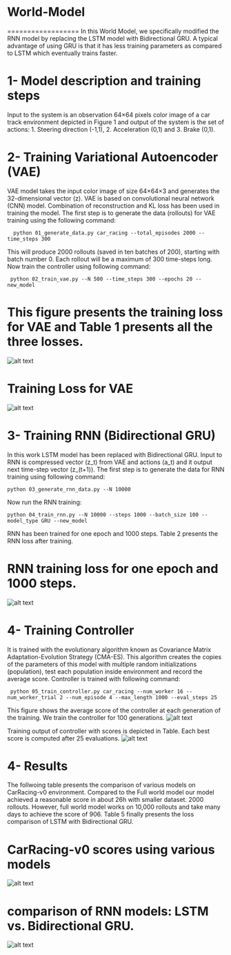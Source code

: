 # World-Model
==================
In this World Model, we specifically modified the RNN model by replacing the LSTM model with Bidirectional GRU. A typical advantage of using GRU is that it has less training parameters as compared to LSTM which eventually trains faster.

# 1- Model description and training steps
Input to the system is an observation 64×64 pixels color image of a car track environment depicted in Figure 1 and output of the system is the set of actions: 1. Steering direction (-1,1), 2. Acceleration (0,1) and 3. Brake (0,1).

# 2- Training Variational Autoencoder (VAE)
VAE model takes the input color image of size 64×64×3 and generates the 32-dimensional vector (z). VAE is based on convolutional neural network (CNN) model. Combination of reconstruction and KL loss has been used in training the model. The first step is to generate the data (rollouts) for VAE training using the following command:

      python 01_generate_data.py car_racing --total_episodes 2000 --time_steps 300
This will produce 2000 rollouts (saved in ten batches of 200), starting with batch number 0. Each rollout will be a maximum of 300 time-steps long.
Now train the controller using following command:

     python 02_train_vae.py --N 500 --time_steps 300 --epochs 20 --new_model

# This figure presents the training loss for VAE and Table 1 presents all the three losses.

![alt text](https://github.com/Ali-Almalki/World-Model/blob/master/Images/vae_losses.PNG)

# Training Loss for VAE
![alt text](https://github.com/Ali-Almalki/World-Model/blob/master/Images/Training_loss_for_VAE.PNG)

# 3- Training RNN (Bidirectional GRU)
In this work LSTM model has been replaced with Bidirectional GRU. Input to RNN is compressed vector (z_t) from VAE and actions (a_t) and it output next time-step vector (z_(t+1)). The first step is to generate the data for RNN training using following command:

    python 03_generate_rnn_data.py --N 10000
    
Now run the RNN training:

    python 04_train_rnn.py --N 10000 --steps 1000 --batch_size 100 --model_type GRU --new_model
    
RNN has been trained for one epoch and 1000 steps. Table 2 presents the RNN loss after training.
#  RNN training loss for one epoch and 1000 steps.

![alt text](https://github.com/Ali-Almalki/World-Model/blob/master/Images/RNN%20training%20loss.PNG)


# 4- Training Controller
It is trained with the evolutionary algorithm known as Covariance Matrix Adaptation-Evolution Strategy (CMA-ES). This algorithm creates the copies of the parameters of this model with multiple random initializations (population), test each population inside environment and record the average score. Controller is trained with following command:

     python 05_train_controller.py car_racing --num_worker 16 --num_worker_trial 2 --num_episode 4 --max_length 1000 --eval_steps 25


This figure shows the average score of the controller at each generation of the training. We train the controller for 100 generations.
![alt text](https://github.com/Ali-Almalki/World-Model/blob/master/Images/Controller.png)


Training output of controller with scores is depicted in Table. Each best score is computed after 25 evaluations.
![alt text](https://github.com/Ali-Almalki/World-Model/blob/master/Images/Controller%20scores.png)

# 4- Results
The follwoing table presents the comparison of various models on CarRacing-v0 environment. Compared to the Full world model our model achieved a reasonable score in about 26h with smaller dataset.
2000 rollouts. However, full world model works on 10,000 rollouts and take many days to achieve the score of 906. Table 5 finally presents the loss comparison of LSTM with Bidirectional GRU. 
# CarRacing-v0 scores using various models
![alt text](https://github.com/Ali-Almalki/World-Model/blob/master/Images/CarRacing%20Scores.PNG)

# comparison of RNN models: LSTM vs. Bidirectional GRU.
![alt text](https://github.com/Ali-Almalki/World-Model/blob/master/Images/Comparison.PNG)




